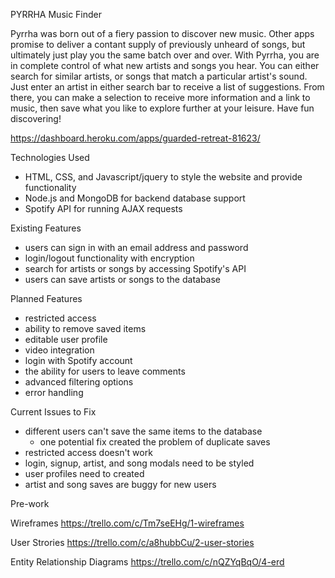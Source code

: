 PYRRHA
Music Finder


Pyrrha was born out of a fiery passion to discover new music. Other apps promise to deliver a contant supply of previously unheard of songs, but ultimately just play you the same batch over and over. With Pyrrha, you are in complete control of what new artists and songs you hear.
You can either search for similar artists, or songs that match a particular artist's sound. Just enter an artist in either search bar to receive a list of suggestions. From there, you can make a selection to receive more information and a link to music, then save what you like to explore further at your leisure. Have fun discovering!

https://dashboard.heroku.com/apps/guarded-retreat-81623/


Technologies Used

* HTML, CSS, and Javascript/jquery to style the website and provide functionality
* Node.js and MongoDB for backend database support
* Spotify API for running AJAX requests 


Existing Features

* users can sign in with an email address and password
* login/logout functionality with encryption
* search for artists or songs by accessing Spotify's API
* users can save artists or songs to the database


Planned Features

* restricted access
* ability to remove saved items
* editable user profile
* video integration
* login with Spotify account
* the ability for users to leave comments
* advanced filtering options
* error handling


Current Issues to Fix

* different users can't save the same items to the database
    - one potential fix created the problem of duplicate saves
* restricted access doesn't work
* login, signup, artist, and song modals need to be styled
* user profiles need to created
* artist and song saves are buggy for new users


Pre-work

Wireframes
https://trello.com/c/Tm7seEHg/1-wireframes

User Strories
https://trello.com/c/a8hubbCu/2-user-stories

Entity Relationship Diagrams
https://trello.com/c/nQZYqBqO/4-erd

